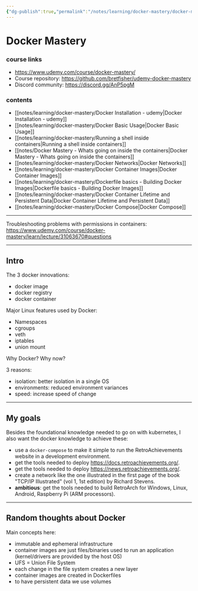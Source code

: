 ```yaml
---
{"dg-publish":true,"permalink":"/notes/learning/docker-mastery/docker-mastery-udemy/","dgHomeLink":true,"dgPassFrontmatter":false,"dgShowBacklinks":true,"dgShowLocalGraph":false}
---
```


# Docker Mastery

### course links

- <https://www.udemy.com/course/docker-mastery/>
- Course repository: <https://github.com/bretfisher/udemy-docker-mastery>
- Discord community: <https://discord.gg/AnP5pgM>


### contents

- [[notes/learning/docker-mastery/Docker Installation - udemy|Docker Installation - udemy]]
- [[notes/learning/docker-mastery/Docker Basic Usage|Docker Basic Usage]]
- [[notes/learning/docker-mastery/Running a shell inside containers|Running a shell inside containers]]
- [[notes/Docker Mastery - Whats going on inside the containers|Docker Mastery - Whats going on inside the containers]]
- [[notes/learning/docker-mastery/Docker Networks|Docker Networks]]
- [[notes/learning/docker-mastery/Docker Container Images|Docker Container Images]]
- [[notes/learning/docker-mastery/Dockerfile basics - Building Docker Images|Dockerfile basics - Building Docker Images]]
- [[notes/learning/docker-mastery/Docker Container Lifetime and Persistent Data|Docker Container Lifetime and Persistent Data]]
- [[notes/learning/docker-mastery/Docker Compose|Docker Compose]]



---

Troubleshooting problems with permissions in containers:
<https://www.udemy.com/course/docker-mastery/learn/lecture/31063670#questions>

---

## Intro

The 3 docker innovations:

- docker image
- docker registry
- docker container


Major Linux features used by Docker:

- Namespaces
- cgroups
- veth
- iptables
- union mount


Why Docker? Why now?

3 reasons:

- isolation: better isolation in a single OS
- environments: reduced environment variances
- speed: increase speed of change



---

## My goals

Besides the foundational knowledge needed to go on with kubernetes, I also want the docker knowledge to achieve these:

- use a `docker-compose` to make it simple to run the RetroAchievements website in a development environment.
- get the tools needed to deploy <https://docs.retroachievements.org/>.
- get the tools needed to deploy <https://news.retroachievements.org/>.
- create a network like the one illustrated in the first page of the book "TCP/IP Illustrated" (vol 1, 1st edition) by Richard Stevens.
- **ambitious**: get the tools needed to build RetroArch for Windows, Linux, Android, Raspberry Pi (ARM processors).

---

## Random thoughts about Docker

Main concepts here:

- immutable and ephemeral infrastructure
- container images are just files/binaries used to run an application (kernel/drivers are provided by the host OS)
- UFS = Union File System
- each change in the file system creates a new layer
- container images are created in Dockerfiles
- to have persistent data we use volumes




